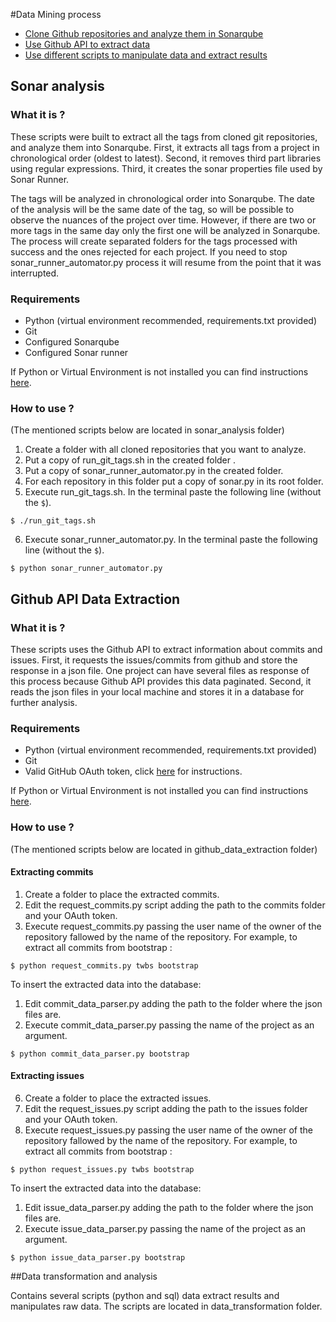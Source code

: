 #Data Mining process

* [Clone Github repositories and analyze them in Sonarqube](https://github.com/maldonado/soen691e#sonar-analysis)
* [Use Github API to extract data](https://github.com/maldonado/soen691e#github-api-data-extraction)
* [Use different scripts to manipulate data and extract results](https://github.com/maldonado/soen691e#data-transformation-and-analysis)

## Sonar analysis

### What it is ?

These scripts were built to extract all the tags from cloned git repositories, and analyze them into Sonarqube. First, it extracts all tags from a project in chronological order (oldest to latest). Second, it removes third part libraries using regular expressions. Third, it creates the sonar properties file used by Sonar Runner. 

The tags will be analyzed in chronological order into Sonarqube. The date of the analysis will be the same date of the tag, so will be possible to observe the nuances of the project over time. However, if there are two or more tags in the same day only the first one will be analyzed in Sonarqube. The process will create separated folders for the tags processed with success and the ones rejected for each project. If you need to stop sonar_runner_automator.py process it will resume from the point that it was interrupted.

### Requirements

* Python (virtual environment recommended, requirements.txt provided)
* Git
* Configured Sonarqube
* Configured Sonar runner

If Python or Virtual Environment is not installed you can find instructions [here](http://docs.python-guide.org/en/latest/starting/install/osx/).

### How to use ?
(The mentioned scripts below are located in sonar_analysis folder)

1. Create a folder with all cloned repositories that you want to analyze.
2. Put a copy of run_git_tags.sh in the created folder .
3. Put a copy of sonar_runner_automator.py in the created folder. 
4. For each repository in this folder put a copy of sonar.py in its root folder.
5. Execute run_git_tags.sh. In the terminal paste the following line (without the `$`).
``` 
$ ./run_git_tags.sh 
```
6. Execute sonar_runner_automator.py. In the terminal paste the following line (without the `$`). 
``` 
$ python sonar_runner_automator.py 
```

## Github API Data Extraction

### What it is ?

These scripts uses the Github API to extract information about commits and issues. First, it requests the issues/commits from github and store the response in a json file. One project can have several files as response of this process because Github API provides this data paginated. Second, it reads the json files in your local machine and stores it in a database for further analysis. 

### Requirements
* Python (virtual environment recommended, requirements.txt provided)
* Git
* Valid GitHub OAuth token, click [here](https://gist.github.com/maldonado/88cd34deef8bff4c9779) for instructions.

If Python or Virtual Environment is not installed you can find instructions [here](http://docs.python-guide.org/en/latest/starting/install/osx/).

### How to use ?
(The mentioned scripts below are located in github_data_extraction folder)

#### Extracting commits

1. Create a folder to place the extracted commits. 
2. Edit the request_commits.py script adding the path to the commits folder and your OAuth token.
3. Execute request_commits.py passing the user name of the owner of the repository fallowed by the name of the repository. For example, to extract all commits from bootstrap :
``` 
$ python request_commits.py twbs bootstrap
```
To insert the extracted data into the database:

1. Edit commit_data_parser.py adding the path to the folder where the json files are. 
2. Execute commit_data_parser.py passing the name of the project as an argument. 
``` 
$ python commit_data_parser.py bootstrap
```

#### Extracting issues

6. Create a folder to place the extracted issues. 
7. Edit the request_issues.py script adding the path to the issues folder and your OAuth token.
8. Execute request_issues.py passing the user name of the owner of the repository fallowed by the name of the repository. For example, to extract all commits from bootstrap :
``` 
$ python request_issues.py twbs bootstrap
```
To insert the extracted data into the database:

1. Edit issue_data_parser.py adding the path to the folder where the json files are. 
2. Execute issue_data_parser.py passing the name of the project as an argument. 
``` 
$ python issue_data_parser.py bootstrap
```

##Data transformation and analysis

Contains several scripts (python and sql) data extract results and manipulates raw data. The scripts are located in data_transformation folder.
